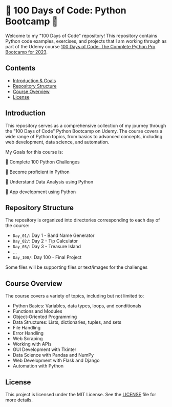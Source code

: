 # 🐍 100 Days of Code: Python Bootcamp 🐍

Welcome to my "100 Days of Code" repository! This repository contains Python code examples, exercises, and projects that I am working through as part of the Udemy course [100 Days of Code: The Complete Python Pro Bootcamp for 2023](https://www.udemy.com/course/100-days-of-code/?couponCode=ACCAGE0923).

## Contents

- [Introduction & Goals](#introduction-&-goals)
- [Repository Structure](#repository-structure)
- [Course Overview](#course-overview)
- [License](#license)

## Introduction

This repository serves as a comprehensive collection of my journey through the "100 Days of Code" Python Bootcamp on Udemy. The course covers a wide range of Python topics, from basics to advanced concepts, including web development, data science, and automation. 

My Goals for this course is:

🚀 Complete 100 Python Challenges

🚀 Become proficient in Python

🚀 Understand Data Analysis using Python 

🚀 App development using Python

## Repository Structure

The repository is organized into directories corresponding to each day of the course:

- `Day_01/`: Day 1 - Band Name Generator
- `Day_02/`: Day 2 - Tip Calculator
- `Day_03/`: Day 3 - Treasure Island
- ...
- `Day_100/`: Day 100 - Final Project

Some files will be supporting files or text/images for the challenges

## Course Overview

The course covers a variety of topics, including but not limited to:

- Python Basics: Variables, data types, loops, and conditionals
- Functions and Modules
- Object-Oriented Programming
- Data Structures: Lists, dictionaries, tuples, and sets
- File Handling
- Error Handling
- Web Scraping
- Working with APIs
- GUI Development with Tkinter
- Data Science with Pandas and NumPy
- Web Development with Flask and Django
- Automation with Python


## License

This project is licensed under the MIT License. See the [LICENSE](LICENSE) file for more details.


